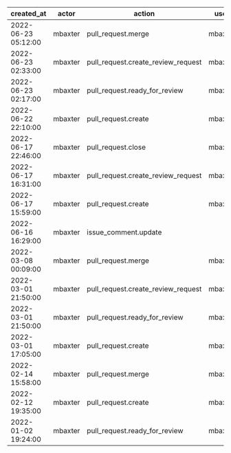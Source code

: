 |          created_at | actor   | action                             | user    | repo             |
| ------------------- | ------- | ---------------------------------- | ------- | ---------------- |
| 2022-06-23 05:12:00 | mbaxter | pull_request.merge                 | mbaxter | hyperledger/besu |
| 2022-06-23 02:33:00 | mbaxter | pull_request.create_review_request | mbaxter | hyperledger/besu |
| 2022-06-23 02:17:00 | mbaxter | pull_request.ready_for_review      | mbaxter | hyperledger/besu |
| 2022-06-22 22:10:00 | mbaxter | pull_request.create                | mbaxter | hyperledger/besu |
| 2022-06-17 22:46:00 | mbaxter | pull_request.close                 | mbaxter | hyperledger/besu |
| 2022-06-17 16:31:00 | mbaxter | pull_request.create_review_request | mbaxter | hyperledger/besu |
| 2022-06-17 15:59:00 | mbaxter | pull_request.create                | mbaxter | hyperledger/besu |
| 2022-06-16 16:29:00 | mbaxter | issue_comment.update               |         | hyperledger/besu |
| 2022-03-08 00:09:00 | mbaxter | pull_request.merge                 | mbaxter | hyperledger/besu |
| 2022-03-01 21:50:00 | mbaxter | pull_request.create_review_request | mbaxter | hyperledger/besu |
| 2022-03-01 21:50:00 | mbaxter | pull_request.ready_for_review      | mbaxter | hyperledger/besu |
| 2022-03-01 17:05:00 | mbaxter | pull_request.create                | mbaxter | hyperledger/besu |
| 2022-02-14 15:58:00 | mbaxter | pull_request.merge                 | mbaxter | hyperledger/besu |
| 2022-02-12 19:35:00 | mbaxter | pull_request.create                | mbaxter | hyperledger/besu |
| 2022-01-02 19:24:00 | mbaxter | pull_request.ready_for_review      | mbaxter | hyperledger/besu |
